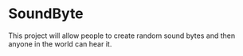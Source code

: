 SoundByte
=========

This project will allow people to create random sound bytes and then anyone in the world can hear it. 
